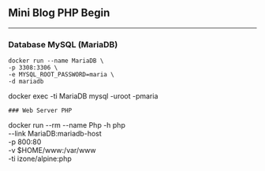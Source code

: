 ## Mini Blog PHP Begin
-----
### Database MySQL (MariaDB)
```
docker run --name MariaDB \
-p 3308:3306 \
-e MYSQL_ROOT_PASSWORD=maria \
-d mariadb
```
docker exec -ti MariaDB mysql -uroot -pmaria
```
### Web Server PHP
```
docker run --rm --name Php -h php \
--link MariaDB:mariadb-host \
-p 800:80 \
-v $HOME/www:/var/www \
-ti izone/alpine:php
```
